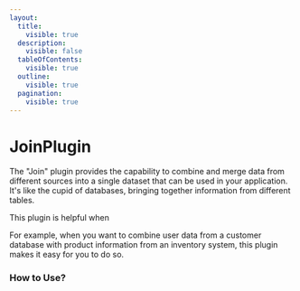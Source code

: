 ```yaml
---
layout:
  title:
    visible: true
  description:
    visible: false
  tableOfContents:
    visible: true
  outline:
    visible: true
  pagination:
    visible: true
---
```


# JoinPlugin

The "Join" plugin provides the capability to combine and merge data from different sources into a single dataset that can be used in your application. It's like the cupid of databases, bringing together information from different tables.

This plugin is helpful when&#x20;

For example, when you want to combine user data from a customer database with product information from an inventory system, this plugin makes it easy for you to do so.

### How to Use?



